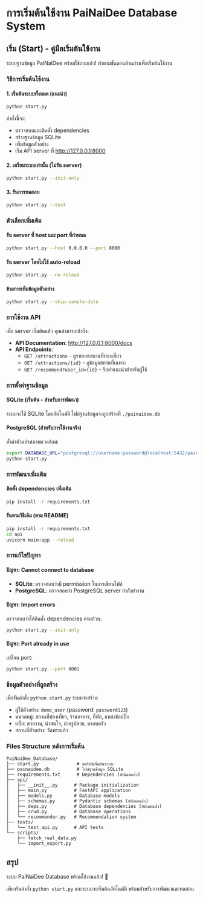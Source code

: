 # การเริ่มต้นใช้งาน PaiNaiDee Database System

## เริ่ม (Start) - คู่มือเริ่มต้นใช้งาน

ระบบฐานข้อมูล PaiNaiDee พร้อมใช้งานแล้ว! ทำตามขั้นตอนด้านล่างเพื่อเริ่มต้นใช้งาน

### วิธีการเริ่มต้นใช้งาน

#### 1. เริ่มต้นระบบทั้งหมด (แนะนำ)
```bash
python start.py
```
คำสั่งนี้จะ:
- ตรวจสอบและติดตั้ง dependencies
- สร้างฐานข้อมูล SQLite
- เพิ่มข้อมูลตัวอย่าง
- เริ่ม API server ที่ http://127.0.0.1:8000

#### 2. เตรียมระบบเท่านั้น (ไม่รัน server)
```bash
python start.py --init-only
```

#### 3. รันการทดสอบ
```bash
python start.py --test
```

### ตัวเลือกเพิ่มเติม

#### รัน server ที่ host และ port ที่กำหนด
```bash
python start.py --host 0.0.0.0 --port 8080
```

#### รัน server โดยไม่ใช้ auto-reload
```bash
python start.py --no-reload
```

#### ข้ามการเพิ่มข้อมูลตัวอย่าง
```bash
python start.py --skip-sample-data
```

### การใช้งาน API

เมื่อ server เริ่มต้นแล้ว คุณสามารถเข้าถึง:

- **API Documentation**: http://127.0.0.1:8000/docs
- **API Endpoints**:
  - `GET /attractions` - ดูรายการสถานที่ท่องเที่ยว
  - `GET /attractions/{id}` - ดูข้อมูลสถานที่เฉพาะ
  - `GET /recommend?user_id={id}` - รับคำแนะนำสำหรับผู้ใช้

### การตั้งค่าฐานข้อมูล

#### SQLite (เริ่มต้น - สำหรับการพัฒนา)
ระบบจะใช้ SQLite โดยอัตโนมัติ ไฟล์ฐานข้อมูลจะถูกสร้างที่ `./painaidee.db`

#### PostgreSQL (สำหรับการใช้งานจริง)
ตั้งค่าตัวแปรสภาพแวดล้อม:
```bash
export DATABASE_URL="postgresql://username:password@localhost:5432/painaidee_db"
python start.py
```

### การพัฒนาเพิ่มเติม

#### ติดตั้ง dependencies เพิ่มเติม
```bash
pip install -r requirements.txt
```

#### รันตามวิธีเดิม (ตาม README)
```bash
pip install -r requirements.txt
cd api
uvicorn main:app --reload
```

### การแก้ไขปัญหา

#### ปัญหา: Cannot connect to database
- **SQLite**: ตรวจสอบว่ามี permission ในการเขียนไฟล์
- **PostgreSQL**: ตรวจสอบว่า PostgreSQL server กำลังทำงาน

#### ปัญหา: Import errors
ตรวจสอบว่าได้ติดตั้ง dependencies ครบถ้วน:
```bash
python start.py --init-only
```

#### ปัญหา: Port already in use
เปลี่ยน port:
```bash
python start.py --port 8001
```

### ข้อมูลตัวอย่างที่ถูกสร้าง

เมื่อรันคำสั่ง `python start.py` ระบบจะสร้าง:
- ผู้ใช้ตัวอย่าง: `demo_user` (password: `password123`)
- หมวดหมู่: สถานที่ท่องเที่ยว, ร้านอาหาร, ที่พัก, แหล่งช้อปปิ้ง
- แท็ก: สวยงาม, น่าสนใจ, ถ่ายรูปสวย, ครอบครัว
- สถานที่ตัวอย่าง: วัดพระแก้ว

### Files Structure หลังการเริ่มต้น

```
PaiNaiDee_Database/
├── start.py              # สคริปต์เริ่มต้นระบบ
├── painaidee.db          # ไฟล์ฐานข้อมูล SQLite
├── requirements.txt      # Dependencies (อัปเดตแล้ว)
├── api/
│   ├── __init__.py      # Package initialization
│   ├── main.py          # FastAPI application
│   ├── models.py        # Database models
│   ├── schemas.py       # Pydantic schemas (อัปเดตแล้ว)
│   ├── deps.py          # Database dependencies (อัปเดตแล้ว)
│   ├── crud.py          # Database operations
│   └── recommender.py   # Recommendation system
├── tests/
│   └── test_api.py      # API tests
└── scripts/
    ├── fetch_real_data.py
    └── import_export.py
```

## สรุป

ระบบ PaiNaiDee Database พร้อมใช้งานแล้ว! 🎉

เพียงรันคำสั่ง `python start.py` และระบบจะเริ่มต้นอัตโนมัติ พร้อมสำหรับการพัฒนาและทดสอบ